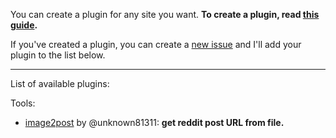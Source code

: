 You can create a plugin for any site you want. **To create a plugin, read [this guide](https://github.com/AAndyProgram/SCrawler/wiki/Plugins).**

If you've created a plugin, you can create a [new issue](https://github.com/AAndyProgram/SCrawler/issues/new?assignees=&labels=New+Plugin&projects=&template=plugin_add.md&title=%5BNEW+PLUGIN%5D) and I'll add your plugin to the list below.

----

List of available plugins:

Tools:
- [image2post](https://github.com/unknown81311/SCrawler-image2post) by @unknown81311: **get reddit post URL from file.**